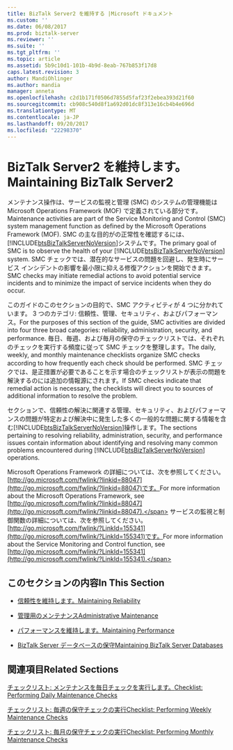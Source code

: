 ```yaml
---
title: BizTalk Server2 を維持する |Microsoft ドキュメント
ms.custom: ''
ms.date: 06/08/2017
ms.prod: biztalk-server
ms.reviewer: ''
ms.suite: ''
ms.tgt_pltfrm: ''
ms.topic: article
ms.assetid: 5b9c10d1-101b-4b9d-8eab-767b853f17d8
caps.latest.revision: 3
author: MandiOhlinger
ms.author: mandia
manager: anneta
ms.openlocfilehash: c2d1b171f0506d7855d5faf23f2ebea393d21f60
ms.sourcegitcommit: cb908c540d8f1a692d01dc8f313e16cb4b4e696d
ms.translationtype: MT
ms.contentlocale: ja-JP
ms.lasthandoff: 09/20/2017
ms.locfileid: "22298370"
---
```

# <a name="maintaining-biztalk-server2"></a><span data-ttu-id="1d125-102">BizTalk Server2 を維持します。</span><span class="sxs-lookup"><span data-stu-id="1d125-102">Maintaining BizTalk Server2</span></span>
<span data-ttu-id="1d125-103">メンテナンス操作は、サービスの監視と管理 (SMC) のシステムの管理機能は Microsoft Operations Framework (MOF) で定義されている部分です。</span><span class="sxs-lookup"><span data-stu-id="1d125-103">Maintenance activities are part of the Service Monitoring and Control (SMC) system management function as defined by the Microsoft Operations Framework (MOF).</span></span> <span data-ttu-id="1d125-104">SMC の主な目的がの正常性を確認するには、[!INCLUDE[btsBizTalkServerNoVersion](../includes/btsbiztalkservernoversion-md.md)]システムです。</span><span class="sxs-lookup"><span data-stu-id="1d125-104">The primary goal of SMC is to observe the health of your [!INCLUDE[btsBizTalkServerNoVersion](../includes/btsbiztalkservernoversion-md.md)] system.</span></span> <span data-ttu-id="1d125-105">SMC チェックでは、潜在的なサービスの問題を回避し、発生時にサービス インシデントの影響を最小限に抑える修復アクションを開始できます。</span><span class="sxs-lookup"><span data-stu-id="1d125-105">SMC checks may initiate remedial actions to avoid potential service incidents and to minimize the impact of service incidents when they do occur.</span></span>  
  
 <span data-ttu-id="1d125-106">このガイドのこのセクションの目的で、SMC アクティビティが 4 つに分かれています。 3 つのカテゴリ: 信頼性、管理、セキュリティ、およびパフォーマンス。</span><span class="sxs-lookup"><span data-stu-id="1d125-106">For the purposes of this section of the guide, SMC activities are divided into four three broad categories: reliability, administration, security, and performance.</span></span> <span data-ttu-id="1d125-107">毎日、毎週、および毎月の保守のチェックリストでは、それぞれのチェックを実行する頻度に従って SMC チェックを整理します。</span><span class="sxs-lookup"><span data-stu-id="1d125-107">The daily, weekly, and monthly maintenance checklists organize SMC checks according to how frequently each check should be performed.</span></span> <span data-ttu-id="1d125-108">SMC チェックでは、是正措置が必要であることを示す場合のチェックリストが表示の問題を解決するのには追加の情報源にされます。</span><span class="sxs-lookup"><span data-stu-id="1d125-108">If SMC checks indicate that remedial action is necessary, the checklists will direct you to sources of additional information to resolve the problem.</span></span>  
  
 <span data-ttu-id="1d125-109">セクションで、信頼性の解決に関連する管理、セキュリティ、およびパフォーマンスの問題が特定および解決中に発生した多くの一般的な問題に関する情報を含む[!INCLUDE[btsBizTalkServerNoVersion](../includes/btsbiztalkservernoversion-md.md)]操作します。</span><span class="sxs-lookup"><span data-stu-id="1d125-109">The sections pertaining to resolving reliability, administration, security, and performance issues contain information about identifying and resolving many common problems encountered during [!INCLUDE[btsBizTalkServerNoVersion](../includes/btsbiztalkservernoversion-md.md)] operations.</span></span>  
  
 <span data-ttu-id="1d125-110">Microsoft Operations Framework の詳細については、次を参照してください。 [http://go.microsoft.com/fwlink/?linkid=88047](http://go.microsoft.com/fwlink/?linkid=88047)です。</span><span class="sxs-lookup"><span data-stu-id="1d125-110">For more information about the Microsoft Operations Framework, see [http://go.microsoft.com/fwlink/?linkid=88047](http://go.microsoft.com/fwlink/?linkid=88047).</span></span> <span data-ttu-id="1d125-111">サービスの監視と制御関数の詳細については、次を参照してください。 [http://go.microsoft.com/fwlink/?LinkId=155341](http://go.microsoft.com/fwlink/?LinkId=155341)です。</span><span class="sxs-lookup"><span data-stu-id="1d125-111">For more information about the Service Monitoring and Control function, see [http://go.microsoft.com/fwlink/?LinkId=155341](http://go.microsoft.com/fwlink/?LinkId=155341).</span></span>  
  
## <a name="in-this-section"></a><span data-ttu-id="1d125-112">このセクションの内容</span><span class="sxs-lookup"><span data-stu-id="1d125-112">In This Section</span></span>  
  
-   [<span data-ttu-id="1d125-113">信頼性を維持します。</span><span class="sxs-lookup"><span data-stu-id="1d125-113">Maintaining Reliability</span></span>](../technical-guides/maintaining-reliability.md)  
  
-   [<span data-ttu-id="1d125-114">管理用のメンテナンス</span><span class="sxs-lookup"><span data-stu-id="1d125-114">Administrative Maintenance</span></span>](../technical-guides/administrative-maintenance.md)  
  
-   [<span data-ttu-id="1d125-115">パフォーマンスを維持します。</span><span class="sxs-lookup"><span data-stu-id="1d125-115">Maintaining Performance</span></span>](../technical-guides/maintaining-performance.md)  
  
-   [<span data-ttu-id="1d125-116">BizTalk Server データベースの保守</span><span class="sxs-lookup"><span data-stu-id="1d125-116">Maintaining BizTalk Server Databases</span></span>](../technical-guides/maintaining-biztalk-server-databases.md)  
  
## <a name="related-sections"></a><span data-ttu-id="1d125-117">関連項目</span><span class="sxs-lookup"><span data-stu-id="1d125-117">Related Sections</span></span>  
 [<span data-ttu-id="1d125-118">チェックリスト: メンテナンスを毎日チェックを実行します。</span><span class="sxs-lookup"><span data-stu-id="1d125-118">Checklist: Performing Daily Maintenance Checks</span></span>](../technical-guides/checklist-performing-daily-maintenance-checks.md)  
  
 [<span data-ttu-id="1d125-119">チェックリスト: 毎週の保守チェックの実行</span><span class="sxs-lookup"><span data-stu-id="1d125-119">Checklist: Performing Weekly Maintenance Checks</span></span>](../technical-guides/checklist-performing-weekly-maintenance-checks.md)  
  
 [<span data-ttu-id="1d125-120">チェックリスト: 毎月の保守チェックの実行</span><span class="sxs-lookup"><span data-stu-id="1d125-120">Checklist: Performing Monthly Maintenance Checks</span></span>](../technical-guides/checklist-performing-monthly-maintenance-checks.md)